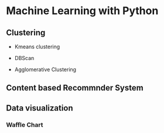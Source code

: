 # Machine Learning with Python

## Clustering
* Kmeans clustering

* DBScan

* Agglomerative Clustering

## Content based Recommnder System


## Data visualization

### Waffle Chart




